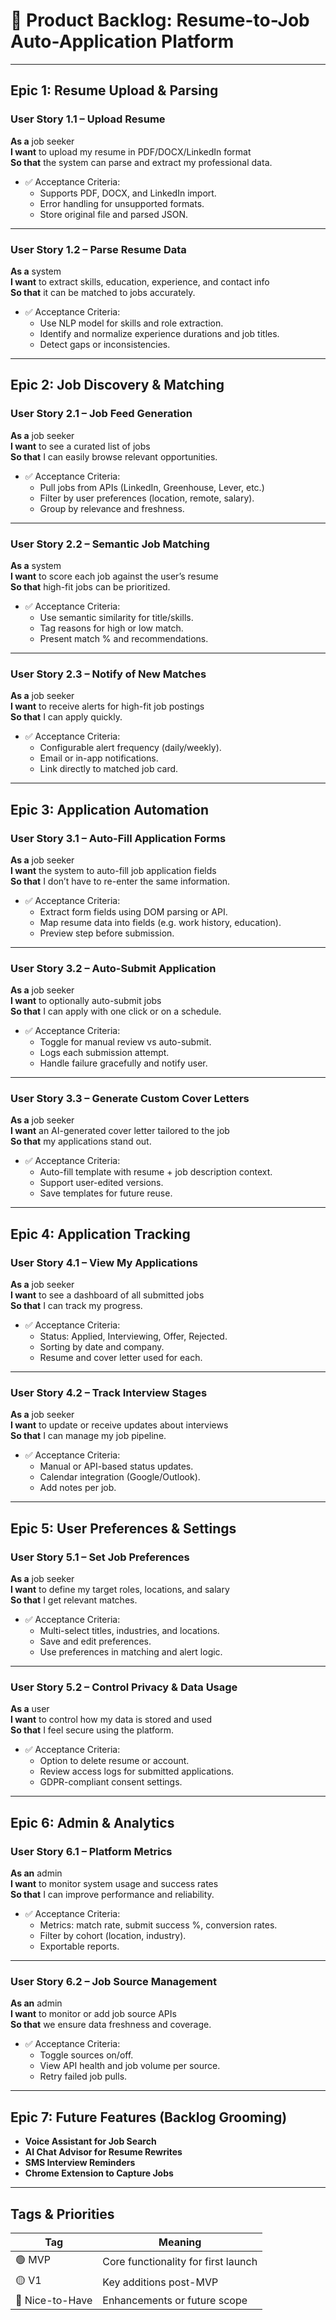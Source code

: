 # 📌 Product Backlog: Resume-to-Job Auto-Application Platform

---

## Epic 1: Resume Upload & Parsing

### User Story 1.1 – Upload Resume
**As a** job seeker  
**I want** to upload my resume in PDF/DOCX/LinkedIn format  
**So that** the system can parse and extract my professional data.

- ✅ Acceptance Criteria:
  - Supports PDF, DOCX, and LinkedIn import.
  - Error handling for unsupported formats.
  - Store original file and parsed JSON.

---

### User Story 1.2 – Parse Resume Data
**As a** system  
**I want** to extract skills, education, experience, and contact info  
**So that** it can be matched to jobs accurately.

- ✅ Acceptance Criteria:
  - Use NLP model for skills and role extraction.
  - Identify and normalize experience durations and job titles.
  - Detect gaps or inconsistencies.

---

## Epic 2: Job Discovery & Matching

### User Story 2.1 – Job Feed Generation
**As a** job seeker  
**I want** to see a curated list of jobs  
**So that** I can easily browse relevant opportunities.

- ✅ Acceptance Criteria:
  - Pull jobs from APIs (LinkedIn, Greenhouse, Lever, etc.)
  - Filter by user preferences (location, remote, salary).
  - Group by relevance and freshness.

---

### User Story 2.2 – Semantic Job Matching
**As a** system  
**I want** to score each job against the user’s resume  
**So that** high-fit jobs can be prioritized.

- ✅ Acceptance Criteria:
  - Use semantic similarity for title/skills.
  - Tag reasons for high or low match.
  - Present match % and recommendations.

---

### User Story 2.3 – Notify of New Matches
**As a** job seeker  
**I want** to receive alerts for high-fit job postings  
**So that** I can apply quickly.

- ✅ Acceptance Criteria:
  - Configurable alert frequency (daily/weekly).
  - Email or in-app notifications.
  - Link directly to matched job card.

---

## Epic 3: Application Automation

### User Story 3.1 – Auto-Fill Application Forms
**As a** job seeker  
**I want** the system to auto-fill job application fields  
**So that** I don’t have to re-enter the same information.

- ✅ Acceptance Criteria:
  - Extract form fields using DOM parsing or API.
  - Map resume data into fields (e.g. work history, education).
  - Preview step before submission.

---

### User Story 3.2 – Auto-Submit Application
**As a** job seeker  
**I want** to optionally auto-submit jobs  
**So that** I can apply with one click or on a schedule.

- ✅ Acceptance Criteria:
  - Toggle for manual review vs auto-submit.
  - Logs each submission attempt.
  - Handle failure gracefully and notify user.

---

### User Story 3.3 – Generate Custom Cover Letters
**As a** job seeker  
**I want** an AI-generated cover letter tailored to the job  
**So that** my applications stand out.

- ✅ Acceptance Criteria:
  - Auto-fill template with resume + job description context.
  - Support user-edited versions.
  - Save templates for future reuse.

---

## Epic 4: Application Tracking

### User Story 4.1 – View My Applications
**As a** job seeker  
**I want** to see a dashboard of all submitted jobs  
**So that** I can track my progress.

- ✅ Acceptance Criteria:
  - Status: Applied, Interviewing, Offer, Rejected.
  - Sorting by date and company.
  - Resume and cover letter used for each.

---

### User Story 4.2 – Track Interview Stages
**As a** job seeker  
**I want** to update or receive updates about interviews  
**So that** I can manage my job pipeline.

- ✅ Acceptance Criteria:
  - Manual or API-based status updates.
  - Calendar integration (Google/Outlook).
  - Add notes per job.

---

## Epic 5: User Preferences & Settings

### User Story 5.1 – Set Job Preferences
**As a** job seeker  
**I want** to define my target roles, locations, and salary  
**So that** I get relevant matches.

- ✅ Acceptance Criteria:
  - Multi-select titles, industries, and locations.
  - Save and edit preferences.
  - Use preferences in matching and alert logic.

---

### User Story 5.2 – Control Privacy & Data Usage
**As a** user  
**I want** to control how my data is stored and used  
**So that** I feel secure using the platform.

- ✅ Acceptance Criteria:
  - Option to delete resume or account.
  - Review access logs for submitted applications.
  - GDPR-compliant consent settings.

---

## Epic 6: Admin & Analytics

### User Story 6.1 – Platform Metrics
**As an** admin  
**I want** to monitor system usage and success rates  
**So that** I can improve performance and reliability.

- ✅ Acceptance Criteria:
  - Metrics: match rate, submit success %, conversion rates.
  - Filter by cohort (location, industry).
  - Exportable reports.

---

### User Story 6.2 – Job Source Management
**As an** admin  
**I want** to monitor or add job source APIs  
**So that** we ensure data freshness and coverage.

- ✅ Acceptance Criteria:
  - Toggle sources on/off.
  - View API health and job volume per source.
  - Retry failed job pulls.

---

## Epic 7: Future Features (Backlog Grooming)

- **Voice Assistant for Job Search**
- **AI Chat Advisor for Resume Rewrites**
- **SMS Interview Reminders**
- **Chrome Extension to Capture Jobs**

---

## Tags & Priorities

| Tag         | Meaning                            |
|-------------|-------------------------------------|
| 🟢 MVP       | Core functionality for first launch |
| 🟡 V1        | Key additions post-MVP              |
| 🔵 Nice-to-Have | Enhancements or future scope       |
